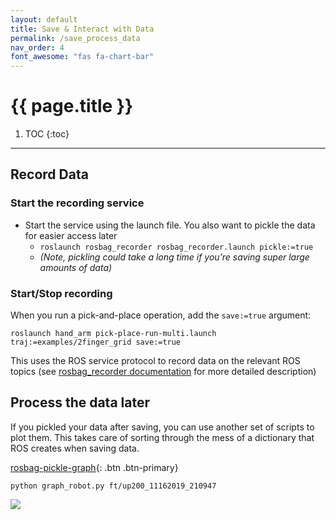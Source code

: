 ```yaml
---
layout: default
title: Save & Interact with Data
permalink: /save_process_data
nav_order: 4
font_awesome: "fas fa-chart-bar"
---
```


# <i class="{{ page.font_awesome }}"></i> {{ page.title }}

1. TOC
{:toc}

---

## Record Data
### Start the recording service
- Start the service using the launch file. You also want to pickle the data for easier access later
	- `roslaunch rosbag_recorder rosbag_recorder.launch pickle:=true`
	- _(Note, pickling could take a long time if you're saving super large amounts of data)_


### Start/Stop recording
When you run a pick-and-place operation, add the `save:=true` argument:

`roslaunch hand_arm pick-place-run-multi.launch traj:=examples/2finger_grid save:=true`

This uses the ROS service protocol to record data on the relevant ROS topics (see [rosbag_recorder documentation](https://github.com/cbteeple/rosbag-recorder) for more detailed description)


## Process the data later
If you pickled your data after saving, you can use another set of scripts to plot them. This takes care of sorting through the mess of a dictionary that ROS creates when saving data.

[rosbag-pickle-graph](https://github.com/cbteeple/rosbag-pickle-graph){: .btn .btn-primary}

`python graph_robot.py ft/up200_11162019_210947`

<img src="{{ site.url }}{{ site.baseurl }}/assets/img/rosbag-pickle-graph-example.svg"/>
